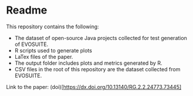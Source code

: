 # Readme
This repository contains the following:
- The dataset of open-source Java projects collected for test generation of EVOSUITE.
- R scripts used to generate plots
- LaTex files of the paper.  
- The output folder includes plots and metrics generated by R.  
- CSV files in the root of this repository are the dataset collected from EVOSUITE.  

Link to the paper: (doi)[https://dx.doi.org/10.13140/RG.2.2.24773.73445]
